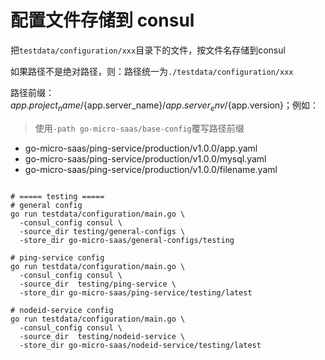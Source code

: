 # 配置文件存储到 consul

把`testdata/configuration/xxx`目录下的文件，按文件名存储到consul

如果路径不是绝对路径，则：路径统一为`./testdata/configuration/xxx`

路径前缀：${app.project_name}/${app.server_name}/${app.server_env}/${app.version}；例如：

> 使用`-path go-micro-saas/base-config`覆写路径前缀

* go-micro-saas/ping-service/production/v1.0.0/app.yaml
* go-micro-saas/ping-service/production/v1.0.0/mysql.yaml
* go-micro-saas/ping-service/production/v1.0.0/filename.yaml

```shell

# ===== testing =====
# general config
go run testdata/configuration/main.go \
  -consul_config consul \
  -source_dir testing/general-configs \
  -store_dir go-micro-saas/general-configs/testing

# ping-service config
go run testdata/configuration/main.go \
  -consul_config consul \
  -source_dir  testing/ping-service \
  -store_dir go-micro-saas/ping-service/testing/latest

# nodeid-service config
go run testdata/configuration/main.go \
  -consul_config consul \
  -source_dir  testing/nodeid-service \
  -store_dir go-micro-saas/nodeid-service/testing/latest

```